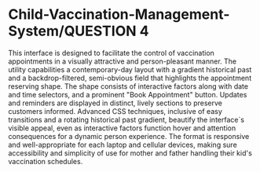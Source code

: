# Child-Vaccination-Management-System/QUESTION 4

This interface is designed to facilitate the control of vaccination appointments in a visually attractive and person-pleasant manner. The utility capabilities a contemporary-day layout with a gradient historical past and a backdrop-filtered, semi-obvious field that highlights the appointment reserving shape. The shape consists of interactive factors along with date and time selectors, and a prominent "Book Appointment" button. Updates and reminders are displayed in distinct, lively sections to preserve customers informed. Advanced CSS techniques, inclusive of easy transitions and a rotating historical past gradient, beautify the interface`s visible appeal, even as interactive factors function hover and attention consequences for a dynamic person experience. The format is responsive and well-appropriate for each laptop and cellular devices, making sure accessibility and simplicity of use for mother and father handling their kid's vaccination schedules.
